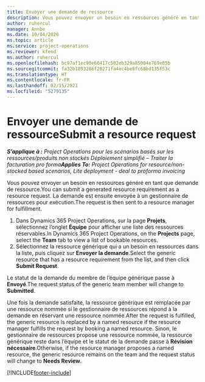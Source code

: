 ```yaml
---
title: Envoyer une demande de ressource
description: Vous pouvez envoyer un besoin en ressources généré en tant que demande de ressource. La demande est ensuite envoyée à un gestionnaire de ressources pour traitement.
author: ruhercul
manager: Annbe
ms.date: 10/04/2020
ms.topic: article
ms.service: project-operations
ms.reviewer: kfend
ms.author: ruhercul
ms.openlocfilehash: bc97af1ec90e60417c502eb329a85004e769e05b
ms.sourcegitcommit: fa32b1893286f20271fa4ec4be8fc68bd135f53c
ms.translationtype: HT
ms.contentlocale: fr-FR
ms.lasthandoff: 02/15/2021
ms.locfileid: "5279135"
---
```

# <a name="submit-a-resource-request"></a><span data-ttu-id="a1b17-104">Envoyer une demande de ressource</span><span class="sxs-lookup"><span data-stu-id="a1b17-104">Submit a resource request</span></span>

<span data-ttu-id="a1b17-105">_**S’applique à :** Project Operations pour les scénarios basés sur les ressources/produits non stockés Déploiement simplifié – Traiter la facturation pro forma_</span><span class="sxs-lookup"><span data-stu-id="a1b17-105">_**Applies To:** Project Operations for resource/non-stocked based scenarios, Lite deployment - deal to proforma invoicing_</span></span>

<span data-ttu-id="a1b17-106">Vous pouvez envoyer un besoin en ressources généré en tant que demande de ressource.</span><span class="sxs-lookup"><span data-stu-id="a1b17-106">You can submit a generated resource requirement as a resource request.</span></span> <span data-ttu-id="a1b17-107">La demande est ensuite envoyée à un gestionnaire de ressources pour exécution.</span><span class="sxs-lookup"><span data-stu-id="a1b17-107">The request is then sent to a resource manager for fulfillment.</span></span>

1. <span data-ttu-id="a1b17-108">Dans Dynamics 365 Project Operations, sur la page **Projets**, sélectionnez l’onglet **Équipe** pour afficher une liste des ressources réservables.</span><span class="sxs-lookup"><span data-stu-id="a1b17-108">In Dynamics 365 Project Operations, on the **Projects** page, select the **Team** tab to view a list of bookable resources.</span></span> 
2. <span data-ttu-id="a1b17-109">Sélectionnez la ressource générique qui a un besoin en ressources dans la liste, puis cliquez sur **Envoyer la demande**.</span><span class="sxs-lookup"><span data-stu-id="a1b17-109">Select the generic resource that has a resource requirement from the list, and then click **Submit Request**.</span></span>

<span data-ttu-id="a1b17-110">Le statut de la demande du membre de l’équipe générique passe à **Envoyé**.</span><span class="sxs-lookup"><span data-stu-id="a1b17-110">The request status of the generic team member will change to **Submitted**.</span></span>

<span data-ttu-id="a1b17-111">Une fois la demande satisfaite, la ressource générique est remplacée par une ressource nommée si le gestionnaire de ressources répond à la demande en réservant une ressource nommée.</span><span class="sxs-lookup"><span data-stu-id="a1b17-111">After the request is fulfilled, the generic resource is replaced by a named resource if the resource manager fulfills the request by booking a named resource.</span></span> <span data-ttu-id="a1b17-112">Sinon, le gestionnaire de ressources propose une ressource nommée, la ressource générique reste dans l’équipe et le statut de la demande passe à **Révision nécessaire**.</span><span class="sxs-lookup"><span data-stu-id="a1b17-112">Otherwise, if the resource manager proposes a named resource, the generic resource remains on the team and the request status will change to **Needs Review**.</span></span>


[!INCLUDE[footer-include](../includes/footer-banner.md)]